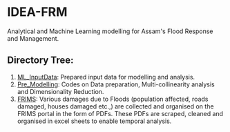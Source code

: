 # IDEA-FRM
Analytical and Machine Learning modelling for Assam's Flood Response and Management. 

## Directory Tree:
1. [ML_InputData](https://github.com/CivicDataLab/IDEA-FRM/tree/main/ML_InputData): Prepared input data for modelling and analysis.
2. [Pre_Modelling](https://github.com/CivicDataLab/IDEA-FRM/tree/main/Pre-Modelling): Codes on Data preparation, Multi-collinearity analysis and Dimensionality Reduction.
3. [FRIMS](https://github.com/CivicDataLab/IDEA-FRM/tree/main/FRIMS): Various damages due to Floods (population affected, roads damaged, houses damaged etc.,) are collected and organised on the FRIMS portal in the form of PDFs. These PDFs are scraped, cleaned and organised in excel sheets to enable temporal analysis.
